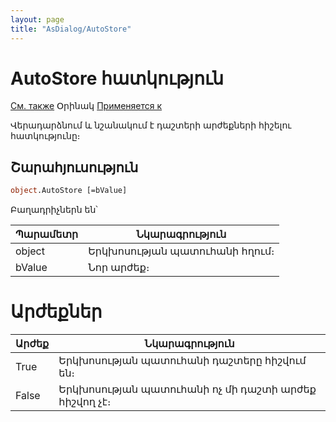 ```yaml
---
layout: page
title: "AsDialog/AutoStore"
---
```



# AutoStore  հատկություն

[См. также](../AsDialog.md) Օրինակ [Применяется к](../AsDialog.md)

Վերադարձնում և նշանակում է դաշտերի արժեքների հիշելու հատկությունը։

## Շարահյուսություն

``` vb
object.AutoStore [=bValue]
```

Բաղադրիչներն են՝

| Պարամետր | Նկարագրություն |
|--|--|
| object | Երկխոսության պատուհանի հղում։ |
| bValue | Նոր արժեք։ |

# Արժեքներ

| Արժեք | Նկարագրություն |
|--|--|
| True | Երկխոսության պատուհանի դաշտերը հիշվում են։ |
| False | Երկխոսության պատուհանի ոչ մի դաշտի արժեք հիշվող չէ։|
